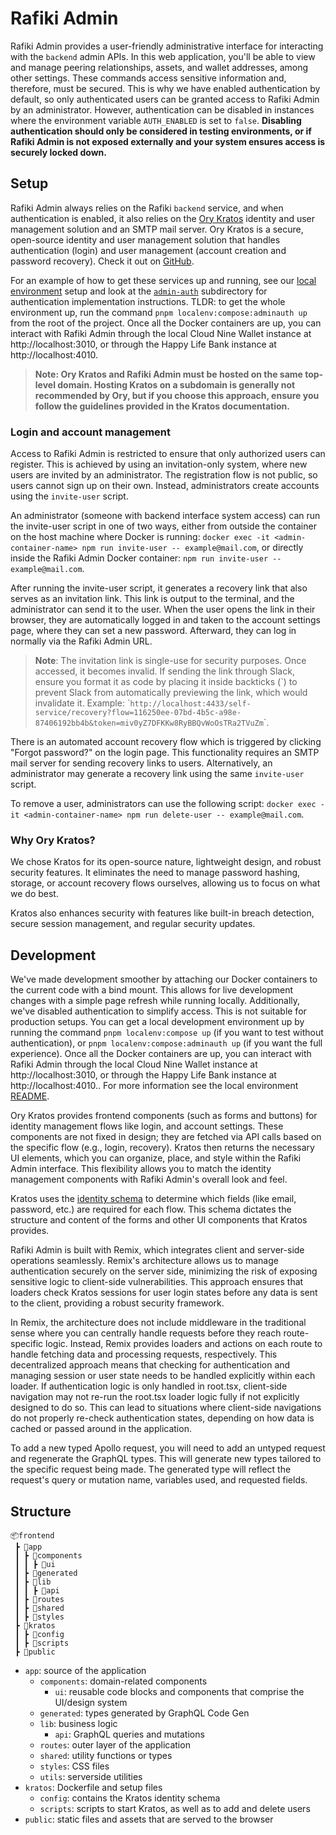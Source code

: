 # Rafiki Admin

Rafiki Admin provides a user-friendly administrative interface for interacting with the `backend` admin APIs. In this web application, you'll be able to view and manage peering relationships, assets, and wallet addresses, among other settings. These commands access sensitive information and, therefore, must be secured. This is why we have enabled authentication by default, so only authenticated users can be granted access to Rafiki Admin by an administrator. However, authentication can be disabled in instances where the environment variable `AUTH_ENABLED` is set to `false`. **Disabling authentication should only be considered in testing environments, or if Rafiki Admin is not exposed externally and your system ensures access is securely locked down.**

## Setup

Rafiki Admin always relies on the Rafiki `backend` service, and when authentication is enabled, it also relies on the [Ory Kratos](https://www.ory.sh/docs/kratos/ory-kratos-intro) identity and user management solution and an SMTP mail server. Ory Kratos is a secure, open-source identity and user management solution that handles authentication (login) and user management (account creation and password recovery). Check it out on [GitHub](https://github.com/ory/kratos).

For an example of how to get these services up and running, see our [local environment](../../localenv/README.md) setup and look at the [`admin-auth`](../../localenv/admin-auth/) subdirectory for authentication implementation instructions. TLDR: to get the whole environment up, run the command `pnpm localenv:compose:adminauth up` from the root of the project. Once all the Docker containers are up, you can interact with Rafiki Admin through the local Cloud Nine Wallet instance at http://localhost:3010, or through the Happy Life Bank instance at http://localhost:4010.

> **Note: Ory Kratos and Rafiki Admin must be hosted on the same top-level domain. Hosting Kratos on a subdomain is generally not recommended by Ory, but if you choose this approach, ensure you follow the guidelines provided in the Kratos documentation.**

### Login and account management

Access to Rafiki Admin is restricted to ensure that only authorized users can register. This is achieved by using an invitation-only system, where new users are invited by an administrator. The registration flow is not public, so users cannot sign up on their own. Instead, administrators create accounts using the `invite-user` script.

An administrator (someone with backend interface system access) can run the invite-user script in one of two ways, either from outside the container on the host machine where Docker is running: `docker exec -it <admin-container-name> npm run invite-user -- example@mail.com`, or directly inside the Rafiki Admin Docker container: `npm run invite-user -- example@mail.com`.

After running the invite-user script, it generates a recovery link that also serves as an invitation link. This link is output to the terminal, and the administrator can send it to the user. When the user opens the link in their browser, they are automatically logged in and taken to the account settings page, where they can set a new password. Afterward, they can log in normally via the Rafiki Admin URL.

> **Note**: The invitation link is single-use for security purposes. Once accessed, it becomes invalid. If sending the link through Slack, ensure you format it as code by placing it inside backticks (\`) to prevent Slack from automatically previewing the link, which would invalidate it. Example: \``http://localhost:4433/self-service/recovery?flow=116250ee-07bd-4b5c-a98e-87406192bb4b&token=miv0yZ7DFKKw8RyBBQvWoOsTRa2TVuZm`\`.

There is an automated account recovery flow which is triggered by clicking "Forgot password?" on the login page. This functionality requires an SMTP mail server for sending recovery links to users. Alternatively, an administrator may generate a recovery link using the same `invite-user` script.

To remove a user, administrators can use the following script: `docker exec -it <admin-container-name> npm run delete-user -- example@mail.com`.

### Why Ory Kratos?

We chose Kratos for its open-source nature, lightweight design, and robust security features. It eliminates the need to manage password hashing, storage, or account recovery flows ourselves, allowing us to focus on what we do best.

Kratos also enhances security with features like built-in breach detection, secure session management, and regular security updates.

## Development

We've made development smoother by attaching our Docker containers to the current code with a bind mount. This allows for live development changes with a simple page refresh while running locally. Additionally, we've disabled authentication to simplify access. This is not suitable for production setups. You can get a local development environment up by running the command `pnpm localenv:compose up` (if you want to test without authentication), or `pnpm localenv:compose:adminauth up` (if you want the full experience). Once all the Docker containers are up, you can interact with Rafiki Admin through the local Cloud Nine Wallet instance at http://localhost:3010, or through the Happy Life Bank instance at http://localhost:4010.. For more information see the local environment [README](../../localenv/README).

Ory Kratos provides frontend components (such as forms and buttons) for identity management flows like login, and account settings. These components are not fixed in design; they are fetched via API calls based on the specific flow (e.g., login, recovery). Kratos then returns the necessary UI elements, which you can organize, place, and style within the Rafiki Admin interface. This flexibility allows you to match the identity management components with Rafiki Admin's overall look and feel.

Kratos uses the [identity schema](./kratos/config/identity.schema.json) to determine which fields (like email, password, etc.) are required for each flow. This schema dictates the structure and content of the forms and other UI components that Kratos provides.

Rafiki Admin is built with Remix, which integrates client and server-side operations seamlessly. Remix's architecture allows us to manage authentication securely on the server side, minimizing the risk of exposing sensitive logic to client-side vulnerabilities. This approach ensures that loaders check Kratos sessions for user login states before any data is sent to the client, providing a robust security framework.

In Remix, the architecture does not include middleware in the traditional sense where you can centrally handle requests before they reach route-specific logic. Instead, Remix provides loaders and actions on each route to handle fetching data and processing requests, respectively. This decentralized approach means that checking for authentication and managing session or user state needs to be handled explicitly within each loader. If authentication logic is only handled in root.tsx, client-side navigation may not re-run the root.tsx loader logic fully if not explicitly designed to do so. This can lead to situations where client-side navigations do not properly re-check authentication states, depending on how data is cached or passed around in the application.

To add a new typed Apollo request, you will need to add an untyped request and regenerate the GraphQL types. This will generate new types tailored to the specific request being made. The generated type will reflect the request's query or mutation name, variables used, and requested fields.

## Structure

```
📦frontend
 ┣ 📂app
 ┃ ┣ 📂components
 ┃ ┃ ┣ 📂ui
 ┃ ┣ 📂generated
 ┃ ┣ 📂lib
 ┃ ┃ ┣ 📂api
 ┃ ┣ 📂routes
 ┃ ┣ 📂shared
 ┃ ┣ 📂styles
 ┣ 📂kratos
 ┃ ┣ 📂config
 ┃ ┣ 📂scripts
 ┣ 📂public
```

- `app`: source of the application
  - `components`: domain-related components
    - `ui`: reusable code blocks and components that comprise the UI/design system
  - `generated`: types generated by GraphQL Code Gen
  - `lib`: business logic
    - `api`: GraphQL queries and mutations
  - `routes`: outer layer of the application
  - `shared`: utility functions or types
  - `styles`: CSS files
  - `utils`: serverside utilities
- `kratos`: Dockerfile and setup files
  - `config`: contains the Kratos identity schema
  - `scripts`: scripts to start Kratos, as well as to add and delete users
- `public`: static files and assets that are served to the browser
